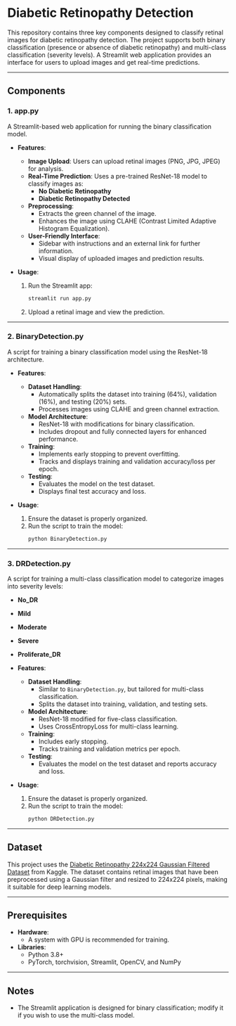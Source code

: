 # Diabetic Retinopathy Detection

This repository contains three key components designed to classify retinal images for diabetic retinopathy detection. The project supports both binary classification (presence or absence of diabetic retinopathy) and multi-class classification (severity levels). A Streamlit web application provides an interface for users to upload images and get real-time predictions.

---

## Components

### **1. app.py**
A Streamlit-based web application for running the binary classification model.

- **Features**:
  - **Image Upload**: Users can upload retinal images (PNG, JPG, JPEG) for analysis.
  - **Real-Time Prediction**: Uses a pre-trained ResNet-18 model to classify images as:
    - **No Diabetic Retinopathy**
    - **Diabetic Retinopathy Detected**
  - **Preprocessing**:
    - Extracts the green channel of the image.
    - Enhances the image using CLAHE (Contrast Limited Adaptive Histogram Equalization).
  - **User-Friendly Interface**:
    - Sidebar with instructions and an external link for further information.
    - Visual display of uploaded images and prediction results.

- **Usage**:
  1. Run the Streamlit app:
     ```bash
     streamlit run app.py
     ```
  2. Upload a retinal image and view the prediction.

---

### **2. BinaryDetection.py**
A script for training a binary classification model using the ResNet-18 architecture.

- **Features**:
  - **Dataset Handling**:
    - Automatically splits the dataset into training (64%), validation (16%), and testing (20%) sets.
    - Processes images using CLAHE and green channel extraction.
  - **Model Architecture**:
    - ResNet-18 with modifications for binary classification.
    - Includes dropout and fully connected layers for enhanced performance.
  - **Training**:
    - Implements early stopping to prevent overfitting.
    - Tracks and displays training and validation accuracy/loss per epoch.
  - **Testing**:
    - Evaluates the model on the test dataset.
    - Displays final test accuracy and loss.

- **Usage**:
  1. Ensure the dataset is properly organized.
  2. Run the script to train the model:
     ```bash
     python BinaryDetection.py
     ```

---

### **3. DRDetection.py**
A script for training a multi-class classification model to categorize images into severity levels:
  - **No_DR**
  - **Mild**
  - **Moderate**
  - **Severe**
  - **Proliferate_DR**

- **Features**:
  - **Dataset Handling**:
    - Similar to `BinaryDetection.py`, but tailored for multi-class classification.
    - Splits the dataset into training, validation, and testing sets.
  - **Model Architecture**:
    - ResNet-18 modified for five-class classification.
    - Uses CrossEntropyLoss for multi-class learning.
  - **Training**:
    - Includes early stopping.
    - Tracks training and validation metrics per epoch.
  - **Testing**:
    - Evaluates the model on the test dataset and reports accuracy and loss.

- **Usage**:
  1. Ensure the dataset is properly organized.
  2. Run the script to train the model:
     ```bash
     python DRDetection.py
     ```

---

## Dataset

This project uses the [Diabetic Retinopathy 224x224 Gaussian Filtered Dataset](https://www.kaggle.com/datasets/sovitrath/diabetic-retinopathy-224x224-gaussian-filtered?select=gaussian_filtered_images) from Kaggle. The dataset contains retinal images that have been preprocessed using a Gaussian filter and resized to 224x224 pixels, making it suitable for deep learning models.

---

## Prerequisites

- **Hardware**:
  - A system with GPU is recommended for training.
- **Libraries**:
  - Python 3.8+
  - PyTorch, torchvision, Streamlit, OpenCV, and NumPy

---

## Notes

- The Streamlit application is designed for binary classification; modify it if you wish to use the multi-class model.
